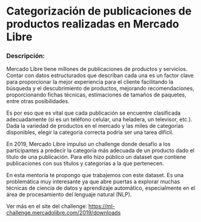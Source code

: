 # Categorización de publicaciones de productos realizadas en Mercado Libre


### Descripción:

Mercado Libre tiene millones de publicaciones de productos y servicios. Contar con datos estructurados que describan cada una es un factor clave para proporcionar la mejor experiencia para el cliente facilitando la búsqueda y el descubrimiento de productos, mejorando recomendaciones, proporcionando fichas técnicas, estimaciones de tamaños de paquetes, entre otras posibilidades.

Es por eso que es vital que cada publicación se encuentre clasificada adecuadamente (si es un teléfono celular, una heladera, un televisor, etc.). Dada la variedad de productos en el mercado y las miles de categorías disponibles, elegir la categoría correcta podría ser una tarea difícil.

En 2019, Mercado Libre impulsó un challenge donde desafío a los participantes a predecir la categoría más adecuada de un producto dado el título de una publicación. Para ello hizo público un dataset que contiene publicaciones con sus títulos y categorías a la que pertenecen.

En esta mentoría te propongo que trabajemos con este dataset. Es una problemática muy interesante ya que abre puertas a explorar muchas técnicas de ciencia de datos y aprendizaje automático, especialmente en el área de procesamiento del lenguaje natural (NLP).

Ver más en el site del challenge: https://ml-challenge.mercadolibre.com/2019/downloads

